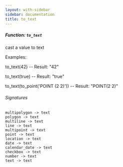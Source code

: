 ```yaml
---
layout: with-sidebar
sidebar: documentation
title: to_text
---
```


##### Function: `to_text`
cast a value to text

Examples:

  to_text(42)
  -- Result: "42"

  to_text(true)
  -- Result: "true"

  to_text(to_point('POINT (2 2)'))
  -- Result: "POINT(2 2)"

###### Signatures
    multipolygon -> text
    polygon -> text
    multiline -> text
    line -> text
    multipoint -> text
    point -> text
    location -> text
    date -> text
    calendar_date -> text
    checkbox -> text
    number -> text
    text -> text

